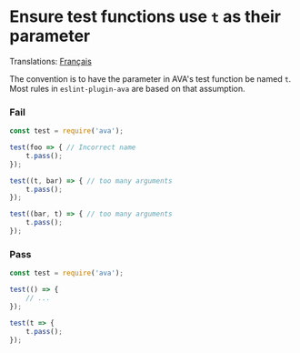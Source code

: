 # Ensure test functions use `t` as their parameter

Translations: [Français](https://github.com/avajs/ava-docs/blob/master/fr_FR/related/eslint-plugin-ava/docs/rules/use-t.md)

The convention is to have the parameter in AVA's test function be named `t`. Most rules in `eslint-plugin-ava` are based on that assumption.

### Fail

```js
const test = require('ava');

test(foo => { // Incorrect name
	t.pass();
});

test((t, bar) => { // too many arguments
	t.pass();
});

test((bar, t) => { // too many arguments
	t.pass();
});
```

### Pass

```js
const test = require('ava');

test(() => {
	// ...
});

test(t => {
	t.pass();
});
```
